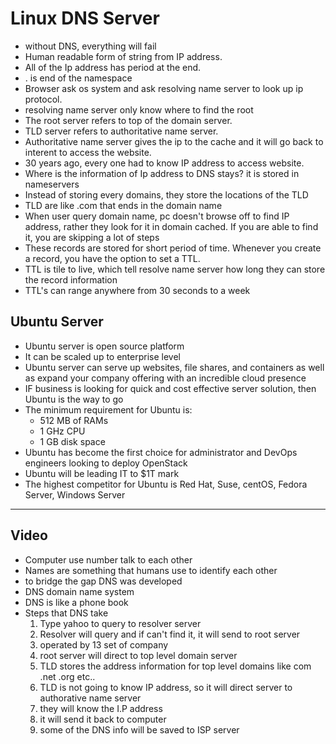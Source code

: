 # Linux DNS Server

- without DNS, everything will fail
- Human readable form of string from IP address. 
- All of the Ip address has period at the end.
- . is end of the namespace
- Browser ask os system and ask resolving name server to look up ip protocol.
- resolving name server only know where to find the root
- The root server refers to top of the domain server.
- TLD server refers to authoritative name server. 
- Authoritative name server gives the ip to the cache and it will go back to interent to access the website.
- 30 years ago, every one had to know IP address to access website.
- Where is the information of Ip address to DNS stays? it is stored in nameservers
- Instead of storing every domains, they store the locations of the TLD
- TLD are like .com that ends in the domain name
- When user query domain name, pc doesn't browse off to find IP address, rather they look for it in domain cached. If you are able to find it, you are skipping a lot of steps
- These records are stored for short period of time. Whenever you create a record, you have the option to set a TTL.
- TTL is tile to live, which tell resolve name server how long they can store the record information
- TTL's can range anywhere from 30 seconds to a week

## Ubuntu Server

- Ubuntu server is open source platform
- It can be scaled up to enterprise level
- Ubuntu server can serve up websites, file shares, and containers as well as expand your company offering with an incredible cloud presence
- IF business is looking for quick and cost effective server solution, then Ubuntu is the way to go
- The minimum requirement for Ubuntu is:
    - 512 MB of RAMs
    - 1 GHz CPU
    - 1 GB disk space
- Ubuntu has become the first choice for administrator and DevOps engineers looking to deploy OpenStack
- Ubuntu will be leading IT to $1T mark
- The highest competitor for Ubuntu is Red Hat, Suse, centOS, Fedora Server, Windows Server

--- 

## Video

- Computer use number talk to each other
- Names are something that humans use to identify each other
- to bridge the gap DNS was developed
- DNS domain name system
- DNS is like a phone book
- Steps that DNS take
    1. Type yahoo to query to resolver server
    2. Resolver will query and if can't find it, it will send to root server
    3. operated by 13 set of company
    4. root server will direct to top level domain server
    5. TLD stores the address information for top level domains like com .net .org etc..
    6. TLD is not going to know IP address, so it will direct server to authorative name server 
    7. they will know the I.P address
    8. it will send it back to computer
    9. some of the DNS info will be saved to ISP server